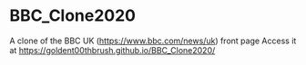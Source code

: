 # BBC_Clone2020
A clone of the BBC UK (https://www.bbc.com/news/uk) front page 
Access it at https://goldent00thbrush.github.io/BBC_Clone2020/ 
